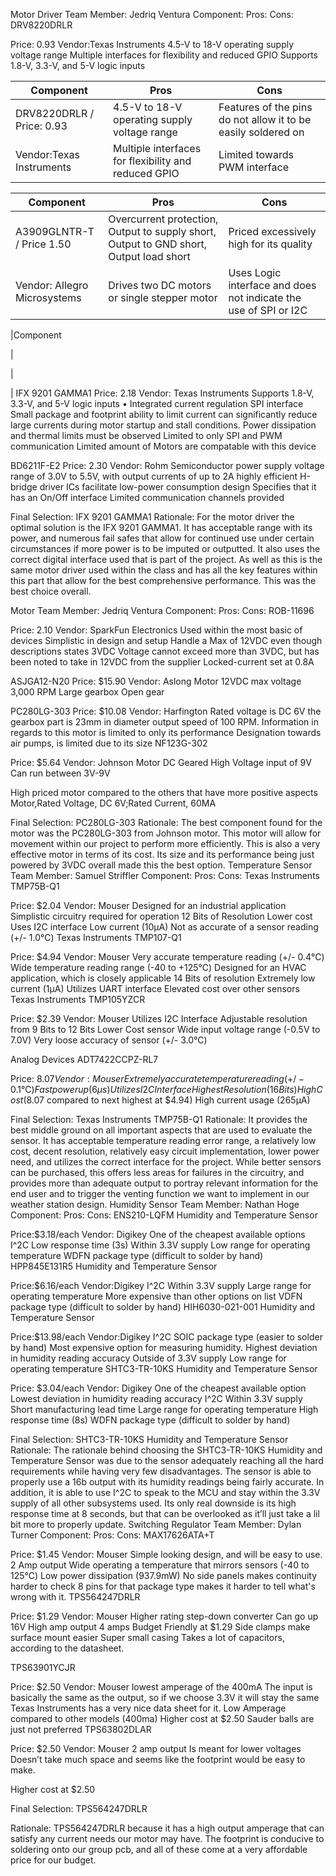 Motor Driver
Team Member: Jedriq Ventura
Component:
Pros:
Cons:
DRV8220DRLR

Price: 0.93
Vendor:Texas Instruments
4.5-V to 18-V operating supply voltage range
Multiple interfaces for flexibility and reduced GPIO
Supports 1.8-V, 3.3-V, and 5-V logic inputs

| Component     | Pros                                                                                  | Cons                                                       |
| ------------- | --------------------------------------------------------------------------------------|---------------------------------------------------------   |
| DRV8220DRLR / Price: 0.93  | 4.5-V to 18-V operating supply voltage range                                          | Features of the pins do not allow it to be easily soldered on              |
|Vendor:Texas Instruments   | Multiple interfaces for flexibility and reduced GPIO                                  |Limited towards PWM interface                               |




| Component     | Pros                                                                                  | Cons                                                       |
| ------------- | --------------------------------------------------------------------------------------|---------------------------------------------------------   |
| A3909GLNTR-T / Price 1.50 | Overcurrent protection, Output to supply short, Output to GND short, Output load short|Priced excessively high for its quality              |
| Vendor: Allegro Microsystems  | Drives two DC motors or single stepper motor       |Uses Logic interface and does not indicate the use of SPI or I2C                               |




|Component

|

|

|
IFX 9201 GAMMA1
Price: 2.18
Vendor: Texas Instruments
Supports 1.8-V, 3.3-V, and 5-V logic inputs • Integrated current regulation
SPI interface
Small package and footprint
ability to limit current can significantly reduce large currents during motor startup and stall conditions. 
Power dissipation and thermal limits must be observed
Limited to only SPI and PWM communication
Limited amount of Motors are compatable with this device

BD6211F-E2
Price: 2.30
Vendor: Rohm Semiconductor
 power supply voltage range of 3.0V to 5.5V, with output currents of up to 2A
 highly efficient H-bridge driver ICs facilitate low-power consumption design
Specifies that it has an On/Off interface
Limited communication channels provided


Final Selection: IFX 9201 GAMMA1
Rationale: For the motor driver the optimal solution is the IFX 9201 GAMMA1. It has acceptable range with its power, and numerous fail safes that allow for continued use under certain circumstances if more power is to be imputed or outputted. It also uses the correct digital interface used that is part of the project. As well as this is the same motor driver used within the class and has all the key features within this part that allow for the best comprehensive performance. This was the best choice overall. 

Motor
Team Member: Jedriq Ventura
Component:
Pros:
Cons:
ROB-11696

Price: 2.10
Vendor: SparkFun Electronics
Used within the most basic of devices
Simplistic in design and setup
Handle a Max of 12VDC even though descriptions states 3VDC
Voltage cannot exceed more than 3VDC, but has been noted to take in 12VDC from the supplier
Locked-current set at 0.8A


ASJGA12-N20
Price: $15.90
Vendor: Aslong Motor
12VDC max voltage
3,000 RPM
Large gearbox
Open gear

PC280LG-303
Price: $10.08
Vendor: Harfington
Rated voltage is DC 6V
 the gearbox part is 23mm in diameter
output speed of 100 RPM.
Information in regards to this motor is limited to only its performance
Designation towards air pumps, is limited due to its size
NF123G-302

Price: $5.64
Vendor: Johnson Motor
DC Geared 
High Voltage input of 9V
Can run between 3V-9V


High priced motor compared to the others that have more positive aspects
Motor,Rated Voltage, DC 6V;Rated Current,  60MA


Final Selection: PC280LG-303
Rationale: The best component found for the motor was the PC280LG-303 from Johnson motor. This motor will allow for movement within our project to perform more efficiently. This is also a very effective motor in terms of its cost. Its size and its performance being just powered by 3VDC overall made this the best option.
Temperature Sensor
Team Member: Samuel Striffler
Component:
Pros:
Cons:
Texas Instruments TMP75B-Q1

Price: $2.04
Vendor: Mouser
Designed for an industrial application
Simplistic circuitry required for operation
12 Bits of Resolution
Lower cost
Uses I2C interface
Low current (10µA)
Not as accurate of a sensor reading (+/- 1.0℃)
Texas Instruments
TMP107-Q1

Price: $4.94
Vendor: Mouser
Very accurate temperature reading (+/- 0.4℃)
Wide temperature reading range (-40 to +125℃)
Designed for an HVAC application, which is closely applicable
14 Bits of resolution
Extremely low current (1µA)
Utilizes UART interface
Elevated cost over other sensors
Texas Instruments
TMP105YZCR

Price: $2.39
Vendor: Mouser
Utilizes I2C Interface
Adjustable resolution from 9 Bits to 12 Bits
Lower Cost sensor
Wide input voltage range (-0.5V to 7.0V)
Very loose accuracy of sensor (+/- 3.0℃)


Analog Devices
ADT7422CCPZ-RL7

Price: $8.07
Vendor: Mouser
Extremely accurate temperature reading (+/- 0.1℃)
Fast power up (6µs)
Utilizes I2C Interface
Highest Resolution (16 Bits)
High Cost ($8.07 compared to next highest at $4.94)
High current usage (265µA)


Final Selection: Texas Instruments TMP75B-Q1
Rationale: It provides the best middle ground on all important aspects that are used to evaluate the sensor. It has acceptable temperature reading error range, a relatively low cost, decent resolution, relatively easy circuit implementation, lower power need, and utilizes the correct interface for the project. While better sensors can be purchased, this offers less areas for failures in the circuitry, and provides more than adequate output to portray relevant information for the end user and to trigger the venting function we want to implement in our weather station design. 
Humidity Sensor
Team Member: Nathan Hoge
Component:
Pros:
Cons:
ENS210-LQFM Humidity and Temperature Sensor

Price:$3.18/each
Vendor: Digikey
One of the cheapest available options
I^2C
Low response time (3s)
Within 3.3V supply
Low range for operating temperature
WDFN package type (difficult to solder by hand)
HPP845E131R5 Humidity and Temperature Sensor

Price:$6.16/each
Vendor:Digikey
I^2C
Within 3.3V supply
Large range for operating temperature
More expensive than other options on list
VDFN package type (difficult to solder by hand)
HIH6030-021-001 Humidity and Temperature Sensor

Price:$13.98/each
Vendor:Digikey
I^2C
SOIC package type (easier to solder by hand)
Most expensive option for measuring humidity.
Highest deviation in humidity reading accuracy
Outside of 3.3V supply
Low range for operating temperature
SHTC3-TR-10KS Humidity and Temperature Sensor

Price: $3.04/each
Vendor: Digikey
One of the cheapest available option
Lowest deviation in humidity reading accuracy
I^2C
Within 3.3V supply
Short manufacturing lead time
Large range for operating temperature
High response time (8s)
WDFN package type (difficult to solder by hand)


Final Selection: SHTC3-TR-10KS Humidity and Temperature Sensor
Rationale: The rationale behind choosing the SHTC3-TR-10KS Humidity and Temperature Sensor was due to the sensor adequately reaching all the hard requirements while having very few disadvantages. The sensor is able to properly use a 16b output with its humidity readings being fairly accurate. In addition, it is able to use I^2C to speak to the MCU and stay within the 3.3V supply of all other subsystems used. Its only real downside is its high response time at 8 seconds, but that can be overlooked as it’ll just take a lil bit more to properly update.
Switching Regulator
Team Member: Dylan Turner
Component:
Pros:
Cons:
MAX17626ATA+T



Price: $1.45
Vendor: Mouser
Simple looking design, and will be easy to use.
2 Amp output 
Wide operating a temperature that mirrors sensors (-40 to 125℃)
Low power dissipation (937.9mW)
No side panels makes continuity harder to check
8 pins for that package type makes it harder to tell what's wrong with it.
TPS564247DRLR




Price: $1.29 
Vendor: Mouser
Higher rating step-down converter
Can go up 16V 
High amp output 4 amps
Budget Friendly at $1.29
Side clamps make surface mount easier
Super small casing 
Takes a lot of capacitors, according to the datasheet.




TPS63901YCJR


Price: $2.50
Vendor: Mouser
lowest amperage of the 400mA 
The input is basically the same as the output, so if we choose 3.3V it will stay the same
Texas Instruments has a very nice data sheet for it.
Low Amperage compared to other models (400ma)
Higher cost at $2.50
Sauder balls are just not preferred 
TPS63802DLAR


Price: $2.50
Vendor: Mouser
2 amp output
Is meant for lower voltages 
Doesn’t take much space and seems like the footprint would be easy to make.


Higher cost at $2.50

Final Selection: TPS564247DRLR

Rationale: TPS564247DRLR because it has a high output amperage that can satisfy any current needs our motor may have. The footprint is conducive to soldering onto our group pcb, and all of these come at a very affordable price for our budget.

